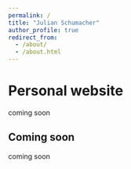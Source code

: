 ```yaml
---
permalink: /
title: "Julian Schumacher"
author_profile: true
redirect_from: 
  - /about/
  - /about.html
---
```


Personal website
======
coming soon

Coming soon
------
coming soon